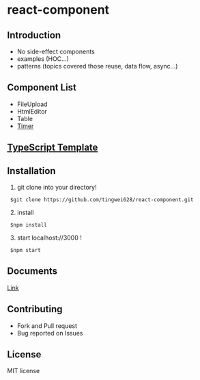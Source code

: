 # react-component

## Introduction
- No side-effect components
- examples (HOC...)
- patterns (topics covered those reuse, data flow, async...)

## Component List

  - FileUpload
  - HtmlEditor
  - Table
  - [Timer](https://github.com/tingwei628/react-component/tree/master/src/Timer)

## [TypeScript Template](https://github.com/tingwei628/react-component/tree/master/src/BaseTS)

## Installation
 1. git clone into your directory!
 ```
  $git clone https://github.com/tingwei628/react-component.git
 ```
  
 2. install
 ```
  $npm install
 ```
 
 3. start localhost://3000 !
 ```
  $npm start
 ```

## Documents
[Link](https://github.com/tingwei628/react-component/wiki)

## Contributing
- Fork and Pull request
- Bug reported on Issues

## License
MIT license
